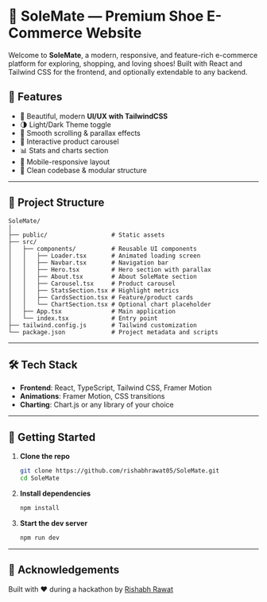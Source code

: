 
# 👟 SoleMate — Premium Shoe E-Commerce Website

Welcome to **SoleMate**, a modern, responsive, and feature-rich e-commerce platform for exploring, shopping, and loving shoes! Built with React and Tailwind CSS for the frontend, and optionally extendable to any backend.


## 🚀 Features

- 🎨 Beautiful, modern **UI/UX with TailwindCSS**
- 🌗 Light/Dark Theme toggle
- 🧭 Smooth scrolling & parallax effects
- 🛒 Interactive product carousel
- 📊 Stats and charts section
- 📱 Mobile-responsive layout
- 🧼 Clean codebase & modular structure

---

## 📂 Project Structure

```
SoleMate/
│
├── public/                  # Static assets
├── src/
│   ├── components/          # Reusable UI components
│   │   ├── Loader.tsx       # Animated loading screen
│   │   ├── Navbar.tsx       # Navigation bar
│   │   ├── Hero.tsx         # Hero section with parallax
│   │   ├── About.tsx        # About SoleMate section
│   │   ├── Carousel.tsx     # Product carousel
│   │   ├── StatsSection.tsx # Highlight metrics
│   │   ├── CardsSection.tsx # Feature/product cards
│   │   └── ChartSection.tsx # Optional chart placeholder
│   ├── App.tsx              # Main application
│   └── index.tsx            # Entry point
├── tailwind.config.js       # Tailwind customization
└── package.json             # Project metadata and scripts
```

---


## 🛠 Tech Stack

- **Frontend**: React, TypeScript, Tailwind CSS, Framer Motion
- **Animations**: Framer Motion, CSS transitions
- **Charting**: Chart.js or any library of your choice

---

## 🧪 Getting Started

1. **Clone the repo**
   ```bash
   git clone https://github.com/rishabhrawat05/SoleMate.git
   cd SoleMate
   ```

2. **Install dependencies**
   ```bash
   npm install
   ```

3. **Start the dev server**
   ```bash
   npm run dev
   ```

---


## 🙌 Acknowledgements

Built with ❤️ during a hackathon by [Rishabh Rawat](https://github.com/rishabhrawat05)


